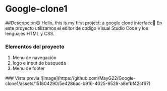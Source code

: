 # Google-clone1
##Descripción😊
Hello, this is my first project: a google clone interface🙌
En este proyecto utilizamos el editor de codigo Visual Studio Code y los lenguajes HTML y CSS.
### Elementos del proyecto
<ol>
  <li>Menu de navegación</li>
  <li>logo e input de busqueda</li>
  <li>Menu de footer</li>
</ol>
### Vista previa
![image](https://github.com/MayG22/Google-clone1/assets/151804290/5e4286ac-b916-4025-9528-a8efbf42cf67)
